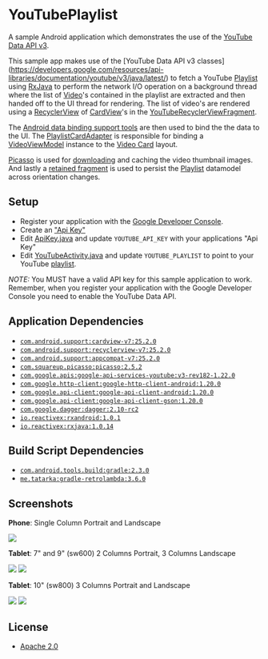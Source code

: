 YouTubePlaylist
===============

A sample Android application which demonstrates the use of the [YouTube Data API v3](https://developers.google.com/youtube/v3/).

This sample app makes use of the [YouTube Data API v3 classes] (https://developers.google.com/resources/api-libraries/documentation/youtube/v3/java/latest/) to fetch a YouTube [Playlist](https://developers.google.com/resources/api-libraries/documentation/youtube/v3/java/latest/com/google/api/services/youtube/model/Playlist.html) using [RxJava](https://github.com/ReactiveX/RxJava) to perform the network I/O operation on a background thread where the list of [Video](https://developers.google.com/resources/api-libraries/documentation/youtube/v3/java/latest/com/google/api/services/youtube/model/Video.html)'s contained in the playlist are extracted and then handed off to the UI thread for rendering.  The list of video's are rendered using a [RecyclerView](https://developer.android.com/reference/android/support/v7/widget/RecyclerView.html) of [CardView](https://developer.android.com/reference/android/support/v7/widget/CardView.html)'s in the [YouTubeRecyclerViewFragment](app/src/main/java/com/akoscz/youtube/YouTubeRecyclerViewFragment.java).

The [Android data binding support tools](http://developer.android.com/tools/data-binding/guide.html) are then used to bind the the data to the UI. The [PlaylistCardAdapter](app/src/main/java/com/akoscz/youtube/PlaylistCardAdapter.java) is responsible for binding a [VideoViewModel](app/src/main/java/com/akoscz/youtube/viewmodel/VideoViewModel.java) instance to the [Video Card](app/src/main/res/layout/youtube_video_card.xml) layout.


[Picasso](https://github.com/square/picasso) is used for [downloading](app/src/main/java/com/akoscz/youtube/databinding/BindingUtils.java) and caching the video thumbnail images.
And lastly a [retained fragment](http://developer.android.com/guide/topics/resources/runtime-changes.html#RetainingAnObject) is used to persist the [Playlist](app/src/main/java/com/akoscz/youtube/model/Playlist.java) datamodel across orientation changes.

## Setup
  
  * Register your application with the [Google Developer Console](https://developers.google.com/youtube/registering_an_application).
  * Create an ["Api Key"](https://developers.google.com/youtube/registering_an_application#Create_API_Keys)
  * Edit [ApiKey.java](app/src/main/java/com/akoscz/youtube/ApiKey.java) and update `YOUTUBE_API_KEY` with your applications "Api Key"
  * Edit [YouTubeActivity.java](app/src/main/java/com/akoscz/youtube/YouTubeActivity.java) and update `YOUTUBE_PLAYLIST` to point to your YouTube [playlist](https://www.youtube.com/playlist?list=PLWz5rJ2EKKc_XOgcRukSoKKjewFJZrKV0).

*NOTE:* You MUST have a valid API key for this sample application to work. Remember, when you register your application with the Google Developer Console you need to enable the YouTube Data API.
  
## Application Dependencies
  * [`com.android.support:cardview-v7:25.2.0`](https://developer.android.com/tools/support-library/features.html#v7-cardview)
  * [`com.android.support:recyclerview-v7:25.2.0`](https://developer.android.com/tools/support-library/features.html#v7-recyclerview)
  * [`com.android.support:appcompat-v7:25.2.0`](https://developer.android.com/tools/support-library/features.html#v7-appcompat)
  * [`com.squareup.picasso:picasso:2.5.2`](https://github.com/square/picasso)
  * [`com.google.apis:google-api-services-youtube:v3-rev182-1.22.0`](https://developers.google.com/api-client-library/java/apis/youtube/v3)
  * [`com.google.http-client:google-http-client-android:1.20.0`](https://github.com/google/google-http-java-client)
  * [`com.google.api-client:google-api-client-android:1.20.0`](https://github.com/google/google-api-java-client)
  * [`com.google.api-client:google-api-client-gson:1.20.0`](https://github.com/google/google-api-java-client)
  * [`com.google.dagger:dagger:2.10-rc2`](https://github.com/google/dagger)
  * [`io.reactivex:rxandroid:1.0.1`](https://github.com/ReactiveX/RxAndroid)
  * [`io.reactivex:rxjava:1.0.14`](https://github.com/ReactiveX/RxJava)
  
## Build Script Dependencies
  * [`com.android.tools.build:gradle:2.3.0`](https://developer.android.com/tools/revisions/gradle-plugin.html)
  * [`me.tatarka:gradle-retrolambda:3.6.0`](https://github.com/evant/gradle-retrolambda)

## Screenshots
__Phone__: Single Column Portrait and Landscape

![](screenshots/phone-port.png)

__Tablet__: 7" and 9" (sw600) 2 Columns Portrait, 3 Columns Landscape

![](screenshots/tablet_7_9-port.png)
![](screenshots/tablet_7_9-land.png)

__Tablet__: 10" (sw800) 3 Columns Portrait and Landscape

![](screenshots/tablet_10-port.png)
![](screenshots/tablet_10-land.png)

## License

  * [Apache 2.0](http://www.apache.org/licenses/LICENSE-2.0.html)
  
